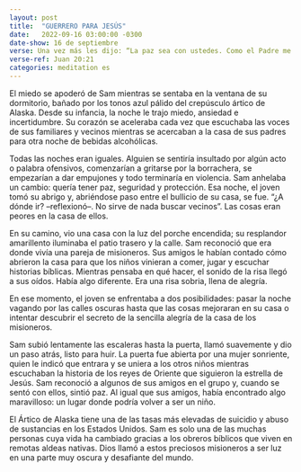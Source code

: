 ```yaml
---
layout: post
title:  "GUERRERO PARA JESÚS"
date:   2022-09-16 03:00:00 -0300
date-show: 16 de septiembre
verse: Una vez más les dijo: “La paz sea con ustedes. Como el Padre me envió a mí, así yo los envío a ustedes”.
verse-ref: Juan 20:21
categories: meditation es
---
```


El miedo se apoderó de Sam mientras se sentaba en la ventana de su dormitorio, bañado por los tonos azul pálido del crepúsculo ártico de Alaska. Desde su infancia, la noche le trajo miedo, ansiedad e incertidumbre. Su corazón se aceleraba cada vez que escuchaba las voces de sus familiares y vecinos mientras se acercaban a la casa de sus padres para otra noche de bebidas alcohólicas.

Todas las noches eran iguales. Alguien se sentiría insultado por algún acto o palabra ofensivos, comenzarían a gritarse por la borrachera, se empezarían a dar empujones y todo terminaría en violencia. Sam anhelaba un cambio: quería tener paz, seguridad y protección. Esa noche, el joven tomó su abrigo y, abriéndose paso entre el bullicio de su casa, se fue. “¿A dónde ir? –reflexionó–. No sirve de nada buscar vecinos”. Las cosas eran peores en la casa de ellos.

En su camino, vio una casa con la luz del porche encendida; su resplandor amarillento iluminaba el patio trasero y la calle. Sam reconoció que era donde vivía una pareja de misioneros. Sus amigos le habían contado cómo abrieron la casa para que los niños vinieran a comer, jugar y escuchar historias bíblicas. Mientras pensaba en qué hacer, el sonido de la risa llegó a sus oídos. Había algo diferente. Era una risa sobria, llena de alegría.

En ese momento, el joven se enfrentaba a dos posibilidades: pasar la noche vagando por las calles oscuras hasta que las cosas mejoraran en su casa o intentar descubrir el secreto de la sencilla alegría de la casa de los misioneros.

Sam subió lentamente las escaleras hasta la puerta, llamó suavemente y dio un paso atrás, listo para huir. La puerta fue abierta por una mujer sonriente, quien le indicó que entrara y se uniera a los otros niños mientras escuchaban la historia de los reyes de Oriente que siguieron la estrella de Jesús. Sam reconoció a algunos de sus amigos en el grupo y, cuando se sentó con ellos, sintió paz. Al igual que sus amigos, había encontrado algo maravilloso: un lugar donde podría volver a ser un niño.

El Ártico de Alaska tiene una de las tasas más elevadas de suicidio y abuso de sustancias en los Estados Unidos. Sam es solo una de las muchas personas cuya vida ha cambiado gracias a los obreros bíblicos que viven en remotas aldeas nativas. Dios llamó a estos preciosos misioneros a ser luz en una parte muy oscura y desafiante del mundo.
